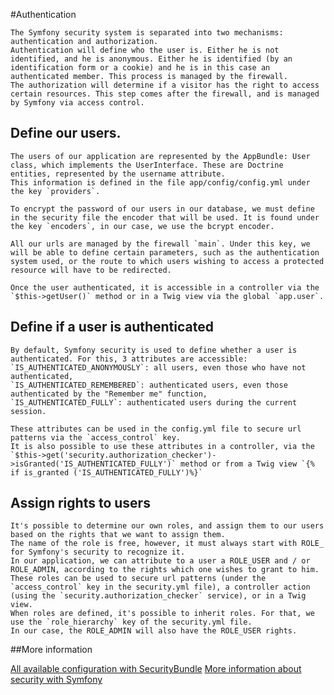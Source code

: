 #Authentication

    The Symfony security system is separated into two mechanisms: authentication and authorization.
    Authentication will define who the user is. Either he is not identified, and he is anonymous. Either he is identified (by an identification form or a cookie) and he is in this case an authenticated member. This process is managed by the firewall.
    The authorization will determine if a visitor has the right to access certain resources. This step comes after the firewall, and is managed by Symfony via access control.

## Define our users.

    The users of our application are represented by the AppBundle: User class, which implements the UserInterface. These are Doctrine entities, represented by the username attribute.  
    This information is defined in the file app/config/config.yml under the key `providers`.

    To encrypt the password of our users in our database, we must define in the security file the encoder that will be used. It is found under the key `encoders`, in our case, we use the bcrypt encoder.

    All our urls are managed by the firewall `main`. Under this key, we will be able to define certain parameters, such as the authentication system used, or the route to which users wishing to access a protected resource will have to be redirected.

    Once the user authenticated, it is accessible in a controller via the `$this->getUser()` method or in a Twig view via the global `app.user`.

## Define if a user is authenticated

    By default, Symfony security is used to define whether a user is authenticated. For this, 3 attributes are accessible:  `IS_AUTHENTICATED_ANONYMOUSLY`: all users, even those who have not authenticated,  
    `IS_AUTHENTICATED_REMEMBERED`: authenticated users, even those authenticated by the "Remember me" function,  
    `IS_AUTHENTICATED_FULLY`: authenticated users during the current session.

    These attributes can be used in the config.yml file to secure url patterns via the `access_control` key.  
    It is also possible to use these attributes in a controller, via the `$this->get('security.authorization_checker')->isGranted('IS_AUTHENTICATED_FULLY')` method or from a Twig view `{% if is_granted ('IS_AUTHENTICATED_FULLY')%}`

## Assign rights to users

    It's possible to determine our own roles, and assign them to our users based on the rights that we want to assign them.  
    The name of the role is free, however, it must always start with ROLE_ for Symfony's security to recognize it.
    In our application, we can attribute to a user a ROLE_USER and / or ROLE_ADMIN, according to the rights which one wishes to grant to him.
    These roles can be used to secure url patterns (under the `access_control` key in the security.yml file), a controller action (using the `security.authorization_checker` service), or in a Twig view.
    When roles are defined, it's possible to inherit roles. For that, we use the `role_hierarchy` key of the security.yml file.  
    In our case, the ROLE_ADMIN will also have the ROLE_USER rights.

##More information

[All available configuration with SecurityBundle](https://symfony.com/doc/3.1/reference/configuration/security.html)
[More information about security with Symfony](https://symfony.com/doc/3.1/security.html)